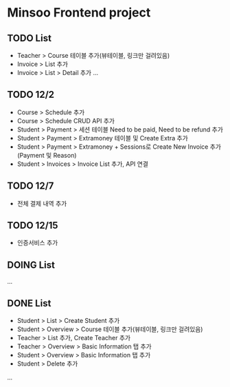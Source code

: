 # Minsoo Frontend project

## TODO List

- Teacher > Course 테이블 추가(뷰테이블, 링크만 걸려있음)
- Invoice > List 추가
- Invoice > List > Detail 추가
...

## TODO 12/2
- Course > Schedule 추가
- Course > Schedule CRUD API 추가
- Student > Payment > 세션 테이블 Need to be paid, Need to be refund 추가
- Student > Payment > Extramoney 테이블 및 Create Extra 추가
- Student > Payment > Extramoney + Sessions로 Create New Invoice 추가(Payment 및 Reason)
- Student > Invoices > Invoice List 추가, API 연결

## TODO 12/7
- 전체 결제 내역 추가

## TODO 12/15
- 인증서비스 추가

## DOING List
...

## DONE List
- Student > List > Create Student 추가
- Student > Overview > Course 테이블 추가(뷰테이블, 링크만 걸려있음)
- Teacher > List 추가, Create Teacher 추가
- Teacher > Overview > Basic Information 탭 추가
- Student > Overview > Basic Information 탭 추가
- Student > Delete 추가

...
